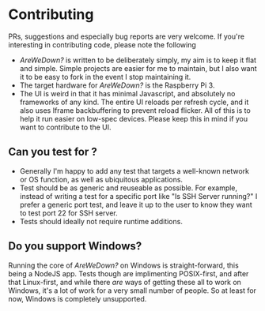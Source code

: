 # Contributing

PRs, suggestions and especially bug reports are very welcome. If you're interesting in contributing code, please note the following

- *AreWeDown?* is written to be deliberately simply, my aim is to keep it flat and simple. Simple projects are easier for me to maintain, but I also want it to be easy to fork in the event I stop maintaining it.
- The target hardware for *AreWeDown?* is the Raspberry Pi 3. 
- The UI is weird in that it has minimal Javascript, and absolutely no frameworks of any kind. The entire UI reloads per refresh cycle, and it also uses Iframe backbuffering to prevent reload flicker. All of this is to help it run easier on low-spec devices. Please keep this in mind if you want to contribute to the UI.

## Can you test for <some condition x> ?

- Generally I'm happy to add any test that targets a well-known network or OS function, as well as ubiquitous applications. 
- Test should be as generic and reuseable as possible. For example, instead of writing a test for a specific port like "Is SSH Server running?" I prefer a generic port test, and leave it up to the user to know they want to test port 22 for SSH server.
- Tests should ideally not require runtime additions.

## Do you support Windows?

Running the core of *AreWeDown?* on Windows is straight-forward, this being a NodeJS app. Tests though are implimenting POSIX-first, and after that Linux-first, and while there _are_ ways of getting these all to work on Windows, it's a lot of work for a very small number of people. So at least for now, Windows is completely unsupported.

